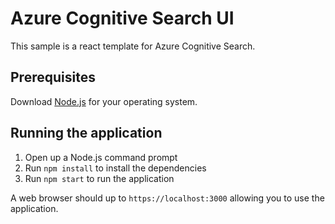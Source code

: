 # Azure Cognitive Search UI

This sample is a react template for Azure Cognitive Search.

## Prerequisites

Download [Node.js](https://nodejs.org/en/download/) for your operating system.

## Running the application

1. Open up a Node.js command prompt
2. Run `npm install` to install the dependencies
3. Run `npm start` to run the application

A web browser should up to `https://localhost:3000` allowing you to use the application.
